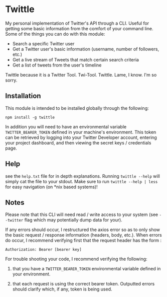 # Twittle

My personal implementation of Twitter's API through a CLI. Useful for getting some basic information from the comfort of your command line. Some of the things you can do with this module: 

* Search a specific Twitter user
* Get a Twitter user's basic information (username, number of followers, etc.)
* Get a live stream of Tweets that match certain search criteria
* Get a list of tweets from the user's timeline

Twittle because it is a Twitter Tool. Twi-Tool. Twittle. Lame, I know. I'm so sorry.

## Installation

This module is intended to be installed globally through the following: 

```
npm install -g twittle
```

In addition you will need to have an environmental variable `TWITTER_BEARER_TOKEN` defined in your machine's environment. This token can be retrieved by logging into your Twitter Developer account, entering your project dashboard, and then viewing the secret keys / credentials page. 



## Help

see the `help.txt` file for in depth explanations. Running `twittle --help` will simply cat the file to your stdout. Make sure to run `twittle --help | less` for easy navigation (on *nix based systems)!



## Notes

Please note that this CLI will need read / write access to your system (see `--twitter` flag which may potentially dump data for your). 

If any errors should occur, I restructured the axios error so as to only show the basic request / response information (headers, body, etc.). When errors do occur, I recommend verifying first that the request header has the form : 

```
Authorization: Bearer [bearer key]
```

For trouble shooting your code, I recommend verifying the following: 

1) that you have a `TWITTER_BEARER_TOKEN` environmental variable defined in your environment.

2) that each request is using the correct bearer token. Outputted errors should clarify which, if any, token is being used.

